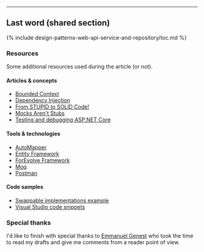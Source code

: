 
---

## Last word (shared section)
{% include design-patterns-web-api-service-and-repository/toc.md %}

### Resources
Some additional resources used during the article (or not).

#### Articles & concepts

- [Bounded Context](https://martinfowler.com/bliki/BoundedContext.html)
- [Dependency Injection](https://docs.microsoft.com/en-us/aspnet/core/fundamentals/dependency-injection)
- [From STUPID to SOLID Code!](http://williamdurand.fr/2013/07/30/from-stupid-to-solid-code/)
- [Mocks Aren't Stubs](https://martinfowler.com/articles/mocksArentStubs.html#TheDifferenceBetweenMocksAndStubs)
- [Testing and debugging ASP.NET Core](https://docs.microsoft.com/en-us/aspnet/core/testing/)

#### Tools & technologies

- [AutoMapper](http://automapper.org/)
- [Entity Framework](https://docs.microsoft.com/en-us/ef/core/)
- [ForEvolve Framework](https://github.com/ForEvolve/Toc)
- [Moq](https://github.com/moq/moq4)
- [Postman](https://www.getpostman.com/)

#### Code samples

- [Swappable implementations example](https://github.com/ForEvolve/ForEvolve.Blog.Samples/tree/master/SwappableImplementation/README.md)
- [Visual Studio code snippets](https://github.com/ForEvolve/vs-snippets)

### Special thanks
I'd like to finish with special thanks to [Emmanuel Genest](https://github.com/emmanbern) who took the time to read my drafts and give me comments from a reader point of view.